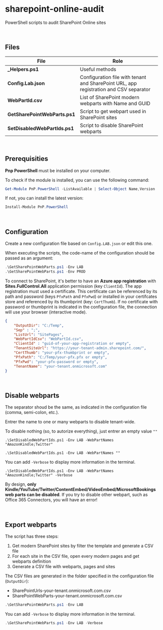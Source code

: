 # sharepoint-online-audit
PowerShell scripts to audit SharePoint Online sites

$~$

## Files
| File | Role |
| - | - |
| **_Helpers.ps1** | Useful methods |
| **Config.Lab.json** | Configuration file with tenant and SharePoint URL, app registration and CSV separator |
| **WebPartId.csv** | List of SharePoint modern webparts with Name and GUID |
| **GetSharePointWebParts.ps1** | Script to get webpart used in SharePoint sites |
| **SetDisabledWebPartIds.ps1** | Script to disable SharePoint webparts |

$~$

## Prerequisities

**Pnp PowerShell** must be installed on your computer.

To check if the module is installed, you can use the following command:

~~~powershell
Get-Module PnP.PowerShell -ListAvailable | Select-Object Name,Version | Sort-Object Version -Descending 
~~~
If not, you can install the latest version:

~~~powershell
Install-Module PnP.PowerShell 
~~~

$~$

## Configuration

Create a new configuration file based on `Config.LAB.json` or edit this one.

When executing the scripts, the code-name of the configuration should be passed as an argument:

~~~powershell
.\GetSharePointWebParts.ps1 -Env LAB
.\GetSharePointWebParts.ps1 -Env PROD
~~~

To connect to SharePoint, it's better to have an **Azure app registration** with **Sites.FullControl.All** application permission (key `ClientId`). The app registration must used a certificate. This certificate can be referenced by its path and password (keys `PfxPath` and `PfxPwd`) or installed  in your certifcates store and referenced by its thumbprint (key: `CertThumb`). If no certificate with password or thumbprint is indicated in the configuration file, the connection will use your browser (interactive mode).

~~~json
{
    "OutputDir": "C:/Temp",
	"Sep" : ";",
	"ListUrl": "SitePages",
	"WebPartIdCsv": "WebPartId.csv",
	"ClientId" : "guid-of-your-app-registration or empty",
	"TenantSiteUrl": "https://your-tenant-admin.sharepoint.com/",
	"CertThumb": "your-pfx-thumbprint or empty",
	"PfxPath": "C:/Temp/your-pfx.pfx or empty",
	"PfxPwd": "your-pfx-password or empty",
	"TenantName": "your-tenant.onmicrosoft.com"
}
~~~
$~$

## Disable webparts

The separator shoud be the same, as indicated in the configuration file (comma, semi-colon, etc.).

Entrer the name to one or many webparts to disable tenant-wide.

To disable nothing (so, to autorize everything), just entrer an empty value `""`

    .\SetDisabledWebPartIds.ps1 -Env LAB -WebPartNames "AmazonKindle;Twitter"

    .\SetDisabledWebPartIds.ps1 -Env LAB -WebPartNames ""

You can add `-Verbose` to display more information in the terminal.

    .\SetDisabledWebPartIds.ps1 -Env LAB -WebPartNames "AmazonKindle;Twitter" -Verbose

By design, **only Kindle/YouTube/Twitter/ContentEmbed/VideoEmbed/MicrosoftBookings web parts can be disabled**.
If you try to disable other webpart, such as Office 365 Connectors, you will have an error!

$~$

## Export webparts

The script has three steps:
1. Get modern SharePoint sites by filter the template and generate a CSV file
2. For each site in the CSV file, open every modern pages and get webparts definition
3. Generate a CSV file with webparts, pages and sites

The CSV files are generated in the folder specified in the configuration file (`OutputDir`):
- SharePointUrls-your-tenant.onmicrosoft.com.csv
- SharePointWebParts-your-tenant.onmicrosoft.com.csv

~~~powershell
.\GetSharePointWebParts.ps1 -Env LAB
~~~

You can add `-Verbose` to display more information in the terminal.

~~~powershell
.\GetSharePointWebParts.ps1 -Env LAB -Verbose
~~~